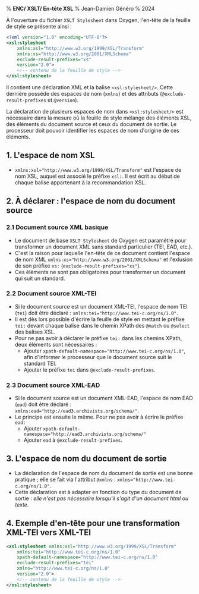% __ENC/ XSLT/ En-tête XSL__
% Jean-Damien Généro
% 2024

À l'ouverture du fichier `XSLT Stylesheet` dans Oxygen, l'en-tête de la feuille de style se présente ainsi :

```xml
<?xml version="1.0" encoding="UTF-8"?>
<xsl:stylesheet 
	xmlns:xsl="http://www.w3.org/1999/XSL/Transform"
    xmlns:xs="http://www.w3.org/2001/XMLSchema"
    exclude-result-prefixes="xs"
    version="2.0">
    <!-- contenu de la feuille de style -->
</xsl:stylesheet>
```

Il contient une déclaration XML et la balise `<xsl:stylesheet/>`. Cette dernière possède des espaces de nom (`xmlns`) et des attributs (`@exclude-result-prefixes` et `@version`).

La déclaration de plusieurs espaces de nom dans `<xsl:stylesheet/>` est nécessaire dans la mesure où la feuille de style mélange des éléments XSL, des éléments du document source et ceux du document de sortie. Le processeur doit pouvoir identifier les espaces de nom d'origine de ces éléments.


## 1. L'espace de nom XSL

- `xmlns:xsl="http://www.w3.org/1999/XSL/Transform"` est l'espace de nom XSL, auquel est associé le préfixe `xsl:`. Il est écrit au début de chaque balise appartenant à la recommandation XSL.

## 2. À déclarer : l'espace de nom du document source

### 2.1 Document source XML basique

- Le document de base `XSLT Stylesheet` de Oxygen est paramétré pour transformer un document XML sans standard particulier (TEI, EAD, etc.).
- C'est la raison pour laquelle l'en-tête de ce document contient l'espace de nom XML `xmlns:xs="http://www.w3.org/2001/XMLSchema"` et l'exlusion de son préfixe `xs:` (`exclude-result-prefixes="xs"`).
- Ces éléments ne sont pas obligatoires pour transformer un document qui suit un standard.

### 2.2 Document source XML-TEI
- Si le document source est un document XML-TEI, l'espace de nom TEI (`tei`) doit être déclaré : `xmlns:tei="http://www.tei-c.org/ns/1.0"`.
- Il est dès lors possible d'écrire la feuille de style en mettant le préfixe `tei:` devant chaque balise dans le chemin XPath des `@match` ou `@select` des balises XSL.
- Pour ne pas avoir à déclarer le préfixe `tei:` dans les chemins XPath, deux éléments sont nécessaires :
  - Ajouter `xpath-default-namespace="http://www.tei-c.org/ns/1.0"`, afin d'informer le processeur que le document source suit le standard TEI.
  - Ajouter le préfixe `tei` dans `@exclude-result-prefixes`.

### 2.3 Document source XML-EAD

- Si le document source est un document XML-EAD, l'espace de nom EAD (`ead`) doit être déclaré : `xmlns:ead="http://ead3.archivists.org/schema/"`.
- Le principe est ensuite le même. Pour ne pas avoir à écrire le préfixe `ead:`
  - Ajouter `xpath-default-namespace="http://ead3.archivists.org/schema/"`
  - Ajouter `ead` à `@exclude-result-prefixes`.

## 3. L'espace de nom du document de sortie

- La déclaration de l'espace de nom du document de sortie est une bonne pratique ; elle se fait via l'attribut `@xmlns` : `xmlns="http://www.tei-c.org/ns/1.0"`.
- Cette déclaration est à adapter en fonction du type du document de sortie : _elle n'est pas nécessaire lorsqu'il s'agit d'un document html ou texte_.

## 4. Exemple d'en-tête pour une transformation XML-TEI vers XML-TEI

```xml
<xsl:stylesheet xmlns:xsl="http://www.w3.org/1999/XSL/Transform"
    xmlns:tei="http://www.tei-c.org/ns/1.0"
    xpath-default-namespace="http://www.tei-c.org/ns/1.0"
    exclude-result-prefixes="tei"
    xmlns="http://www.tei-c.org/ns/1.0"
    version="2.0">
    <!-- contenu de la feuille de style -->
</xsl:stylesheet>
```
